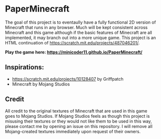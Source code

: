# PaperMinecraft
The goal of this project is to eventaully have a fully functional 2D version of Minecraft that runs in any browser. Much will be kept consistent across Minecraft and this game although if the basic features of Minecraft are all implemented, it may branch out into a more unique game. This project is an HTML continuation of https://scratch.mit.edu/projects/487046201/.

**Play the game here: https://minicoder11.github.io/PaperMinecraft/**


## Inspirations:
- https://scratch.mit.edu/projects/10128407 by Griffpatch
- Minecraft by Mojang Studios

## Credit
All credit to the original textures of Minecraft that are used in this game goes to Mojang Studios. If Mojang Studios feels as though this project is misusing their textures or they would not like them to be used in this way, please contact me by opening an issue on this repository. I will remove all Mojang-created textures immediately upon request of their owners.
